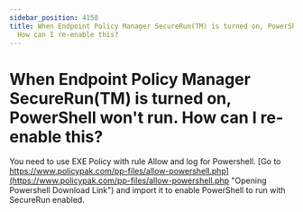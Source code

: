 ```yaml
---
sidebar_position: 4158
title: When Endpoint Policy Manager SecureRun(TM) is turned on, PowerShell won't run.
  How can I re-enable this?
---
```


# When Endpoint Policy Manager SecureRun(TM) is turned on, PowerShell won't run. How can I re-enable this?

You need to use EXE Policy with rule Allow and log for Powershell. [Go to https://www.policypak.com/pp-files/allow-powershell.php](https://www.policypak.com/pp-files/allow-powershell.php "Opening Powershell Download Link") and import it to enable PowerShell to run with SecureRun enabled.
